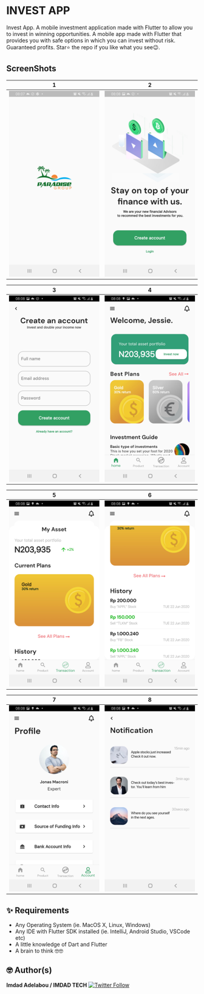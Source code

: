 # INVEST APP

Invest App. A mobile investment application made with Flutter to allow you to invest in winning opportunities.
A mobile app made with Flutter that provides you with safe options in which you can invest without risk. Guaranteed profits.
Star⭐ the repo if you like what you see😉.
## ScreenShots 

| 1 | 2 |
|-------|--------|
|<img src="screenshots/1.jpg" width="400"/>|<img src="screenshots/2.jpg" width="400">|

| 3 | 4 |
|-------|--------|
|<img src="screenshots/3.jpg" width="400"/>|<img src="screenshots/4.jpg" width="400">|

| 5 | 6 |
|-------|--------|
|<img src="screenshots/5.jpg" width="400"/>|<img src="screenshots/6.jpg" width="400">|

| 7 | 8 |
|-------|--------|
|<img src="screenshots/7.jpg" width="400"/>|<img src="screenshots/8.jpg" width="400">|

## ✨ Requirements
* Any Operating System (ie. MacOS X, Linux, Windows)
* Any IDE with Flutter SDK installed (ie. IntelliJ, Android Studio, VSCode etc)
* A little knowledge of Dart and Flutter
* A brain to think 🤓🤓

## 🤓 Author(s)
**Imdad Adelabou / IMDAD TECH** [![Twitter Follow](https://img.shields.io/twitter/follow/imdad_tech?style=social)](https://twitter.com/imdad_tech)
